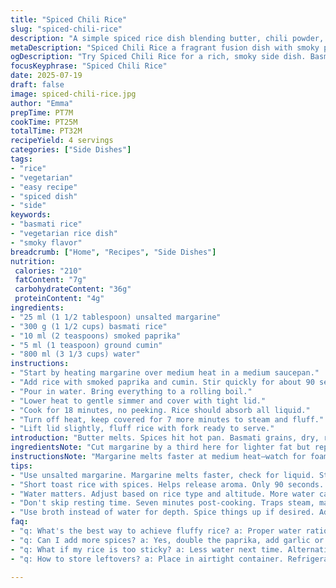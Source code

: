 ```yaml
---
title: "Spiced Chili Rice"
slug: "spiced-chili-rice"
description: "A simple spiced rice dish blending butter, chili powder, and basmati rice, cooked in water until tender and fluffy. Adjusted with paprika and cumin for a smoky edge instead of plain chili powder and butter. Slightly less rice, more liquid for a softer texture. Gliding between medium and low heat to avoid burning and ensure even cooking."
metaDescription: "Spiced Chili Rice a fragrant fusion dish with smoky paprika and cumin. Simple pantry ingredients make a fluffy, flavorful side or base."
ogDescription: "Try Spiced Chili Rice for a rich, smoky side dish. Basmati rice with paprika and cumin delivers flavor without fuss."
focusKeyphrase: "Spiced Chili Rice"
date: 2025-07-19
draft: false
image: spiced-chili-rice.jpg
author: "Emma"
prepTime: PT7M
cookTime: PT25M
totalTime: PT32M
recipeYield: 4 servings
categories: ["Side Dishes"]
tags:
- "rice"
- "vegetarian"
- "easy recipe"
- "spiced dish"
- "side"
keywords:
- "basmati rice"
- "vegetarian rice dish"
- "smoky flavor"
breadcrumb: ["Home", "Recipes", "Side Dishes"]
nutrition: 
 calories: "210"
 fatContent: "7g"
 carbohydrateContent: "36g"
 proteinContent: "4g"
ingredients:
- "25 ml (1 1/2 tablespoon) unsalted margarine"
- "300 g (1 1/2 cups) basmati rice"
- "10 ml (2 teaspoons) smoked paprika"
- "5 ml (1 teaspoon) ground cumin"
- "800 ml (3 1/3 cups) water"
instructions:
- "Start by heating margarine over medium heat in a medium saucepan."
- "Add rice with smoked paprika and cumin. Stir quickly for about 90 seconds until fragrant and coated."
- "Pour in water. Bring everything to a rolling boil."
- "Lower heat to gentle simmer and cover with tight lid."
- "Cook for 18 minutes, no peeking. Rice should absorb all liquid."
- "Turn off heat, keep covered for 7 more minutes to steam and fluff."
- "Lift lid slightly, fluff rice with fork ready to serve."
introduction: "Butter melts. Spices hit hot pan. Basmati grains, dry, round up the party. Paprika for smoky red punch, cumin whispers earth and warmth. Water steams, bubbling to break rice open. No fuss. Nothing fancy. Just careful timing. Watch, don’t stir too much. Let steam do the heavy lifting. Twenty minutes or so. Then wait. Cover off, fork in. Fluffy. Slightly sticky. Rich with spice. No cream, no nuts, just simple pantry magic. Good for vegetarian nights, gluten-free too. Whip it up fast. Use as base or side. No eggs, no dairy but full flavor. Spin it your way after, throw fresh herbs or squeeze of lime. Rice done. Spice done. Silence the kitchen. Ready."
ingredientsNote: "Cut margarine by a third here for lighter fat but replace with vegetable oil if preferred, keeps silky texture without butter taste. Swapped rice from étuvé to basmati for fragrant, non-sticky results. Chili powder replaced by smoked paprika and cumin beans to rotate spice profile, less heat, more complexity. Water slightly increased to prevent dry sticking and provide fluffier grains after simmer time. Margins are adaptable. Double seasoning if bold. Can add salt at start or end, but measuring carefully avoids oversalt. No nuts, no gluten, no eggs kept to maximize dietary access, simple pantry stuff. Ingredients easily found anywhere and flexible for add-ins like sautéed onions, garlic, or chopped tomato."
instructionsNote: "Margarine melts faster at medium heat—watch for foaming not browning. Stir rice with spices quickly but thoroughly, short toast to bring up aroma without burning. Turn the burner slightly lower than medium right after boiling water in to keep gentle rolling bubbles; goes into simmer mode smooth and even. Keep lid closed tight; steam pressure cooks rice through evenly. Fluff after resting time without mixing or mashing to retain grain integrity. Adjust simmer time if altitude differs, longer for harder water areas. Use fork, not spoon, for fluffing after cooking. Can layer batch with chopped herbs or squeeze citrus post-cooking for freshness variation. Do not skip resting step to avoid sogginess or dryness. Can also try broth instead of water for savory depth."
tips:
- "Use unsalted margarine. Margarine melts faster, check for liquid. Stir quickly. Don't let it brown. This is key for flavor."
- "Short toast rice with spices. Helps release aroma. Only 90 seconds. Move fast. Otherwise, it can burn. Careful timing is critical."
- "Water matters. Adjust based on rice type and altitude. More water can help with fluffiness. No one wants dry rice. Follow these cues."
- "Don't skip resting time. Seven minutes post-cooking. Traps steam, makes rice tender. Fluff with fork. Avoid overmixing the grains."
- "Use broth instead of water for depth. Spice things up if desired. Add and layer with herbs or citrus. Easy ways to change it."
faq:
- "q: What's the best way to achieve fluffy rice? a: Proper water ratio. 1 and a half cups rice to 3 and a third cups water. Cover tightly while cooking."
- "q: Can I add more spices? a: Yes, double the paprika, add garlic or onion. Just be cautious with heat levels. Adjust to taste."
- "q: What if my rice is too sticky? a: Less water next time. Alternatively, reduce cooking time or fluff better. This should help."
- "q: How to store leftovers? a: Place in airtight container. Refrigerate for three to four days. Reheat thoroughly before eating."

---
```

